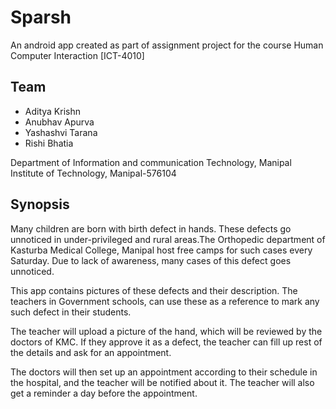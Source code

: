 # Sparsh

An android app created as part of assignment project for the course Human Computer Interaction [ICT-4010]

## Team

* Aditya Krishn
* Anubhav Apurva
* Yashashvi Tarana
* Rishi Bhatia

Department of Information and communication Technology,
Manipal Institute of Technology,
Manipal-576104

## Synopsis

Many children are born with birth defect in hands. These defects go unnoticed in under-privileged and rural areas.The Orthopedic department of Kasturba Medical College, Manipal host free camps for such cases every Saturday. Due to lack of awareness, many cases of this defect goes unnoticed.

This app contains pictures of these defects and their description. The teachers in Government schools, can use these as a reference to mark any such defect in their students.

The teacher will upload a picture of the hand, which will be reviewed by the doctors of KMC. If they approve it as a defect, the teacher can fill up rest of the details and ask for an appointment.

The doctors will then set up an appointment according to their schedule in the hospital, and the teacher will be notified about it. The teacher will also get a reminder a day before the appointment.
